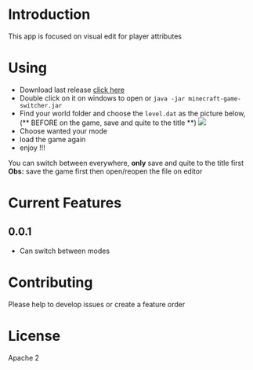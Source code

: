 # Introduction
This app is focused on visual edit for player attributes

# Using
* Download last release [click here](https://github.com/wlix32hacker/minecraft-game-mode-switcher/releases/download/0.0.1/minecraft-game-switcher.jar)
* Double click on it on windows to open or `java -jar minecraft-game-switcher.jar`
* Find your world folder and choose the `level.dat` as the picture below,  (** BEFORE on the game, save and quite to the title **)
    ![](https://i.imgur.com/h2EbxmT.png)
* Choose wanted your mode 
* load the game again
* enjoy !!!

You can switch between everywhere, **only** save and quite to the title first
**Obs:** save the game first then open/reopen the file on editor


# Current Features
## 0.0.1
* Can switch between modes


# Contributing
Please help to develop issues or create a feature order

# License 
Apache 2